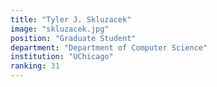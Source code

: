```yaml
---
title: "Tyler J. Skluzacek"
image: "skluzacek.jpg"
position: "Graduate Student"
department: "Department of Computer Science"
institution: "UChicago"
ranking: 31
---
```

